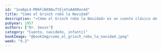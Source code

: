 ```yaml
---
id: "1na6pL4-M96FiNX8AuftEjeYuAA00on4d"
title: "Cómo el Grinch robó la Navidad"
description: "«Cómo el Grinch robó la Navidad» es un cuento clásico de Dr. Seuss que narra la historia de un ser gruñón que intenta arruinar la Navidad de los habitantes de Villa Quién, solo para descubrir el verdadero significado de esta festividad. Con rimas ingeniosas y un mensaje entrañable, es una obra icónica de la literatura infantil."
pubyear: 1957
authors: ["Dr. Seuss"]
category: "Cuento, navideño, infantil"
bookImage: "@bookImg/como_el_grinch_robo_la_navidad.jpeg"
week: "9.2"
---
```

